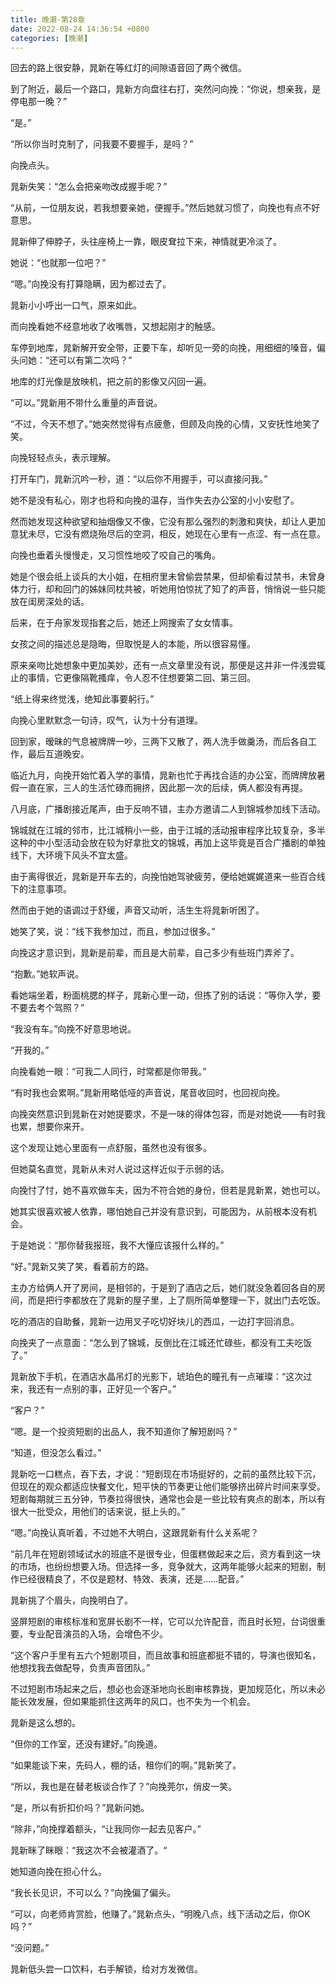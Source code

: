 ```yaml
---
title: 晚潮-第28章
date: 2022-08-24 14:36:54 +0800
categories: [晚潮]
---
```


回去的路上很安静，晁新在等红灯的间隙语音回了两个微信。

到了附近，最后一个路口，晁新方向盘往右打，突然问向挽：“你说，想亲我，是停电那一晚？”

“是。”

“所以你当时克制了，问我要不要握手，是吗？”

向挽点头。

晁新失笑：“怎么会把亲吻改成握手呢？”

“从前，一位朋友说，若我想要亲她，便握手。”然后她就习惯了，向挽也有点不好意思。

晁新伸了伸脖子，头往座椅上一靠，眼皮耷拉下来，神情就更冷淡了。

她说：“也就那一位吧？”

“嗯。”向挽没有打算隐瞒，因为都过去了。

晁新小小呼出一口气，原来如此。

而向挽看她不经意地收了收嘴唇，又想起刚才的触感。

车停到地库，晁新解开安全带，正要下车，却听见一旁的向挽，用细细的嗓音，偏头问她：“还可以有第二次吗？”

地库的灯光像是放映机，把之前的影像又闪回一遍。

“可以。”晁新用不带什么重量的声音说。

“不过，今天不想了。”她突然觉得有点疲惫，但顾及向挽的心情，又安抚性地笑了笑。

向挽轻轻点头，表示理解。

打开车门，晁新沉吟一秒，道：“以后你不用握手，可以直接问我。”

她不是没有私心，刚才也将和向挽的温存，当作失去办公室的小小安慰了。

然而她发现这种欲望和抽烟像又不像，它没有那么强烈的刺激和爽快，却让人更加意犹未尽，它没有燃烧殆尽后的空洞，相反，她现在心里有一点涩、有一点在意。

向挽也垂着头慢慢走，又习惯性地咬了咬自己的嘴角。

她是个很会纸上谈兵的大小姐，在相府里未曾偷尝禁果，但却偷看过禁书，未曾身体力行，却和回门的姊妹同枕共被，听她用怕惊扰了知了的声音，悄悄说一些只能放在闺房深处的话。

后来，在于舟家发现指套之后，她还上网搜索了女女情事。

女孩之间的描述总是隐晦，但取悦是人的本能，所以很容易懂。

原来亲吻比她想象中更加美妙，还有一点文章里没有说，那便是这并非一件浅尝辄止的事情，它更像隔靴搔痒，令人忍不住想要第二回、第三回。

“纸上得来终觉浅，绝知此事要躬行。”

向挽心里默默念一句诗，叹气，认为十分有道理。

回到家，暧昧的气息被牌牌一吵，三两下又散了，两人洗手做羹汤，而后各自工作，最后互道晚安。

临近九月，向挽开始忙着入学的事情，晁新也忙于再找合适的办公室，而牌牌放暑假一直在家，三人的生活忙碌而拥挤，因此那一次的后续，俩人都没有再提。

八月底，广播剧接近尾声，由于反响不错，主办方邀请二人到锦城参加线下活动。

锦城就在江城的邻市，比江城稍小一些，由于江城的活动报审程序比较复杂，多半这种的中小型活动会放在较为好拿批文的锦城，再加上这毕竟是百合广播剧的单独线下，大环境下风头不宜太盛。

由于离得很近，晁新是开车去的，向挽怕她驾驶疲劳，便给她娓娓道来一些百合线下的注意事项。

然而由于她的语调过于舒缓，声音又动听，活生生将晁新听困了。

她笑了笑，说：“线下我参加过，而且，参加过很多。”

向挽这才意识到，晁新是前辈，而且是大前辈，自己多少有些班门弄斧了。

“抱歉。”她软声说。

看她端坐着，粉面桃腮的样子，晁新心里一动，但拣了别的话说：“等你入学，要不要去考个驾照？”

“我没有车。”向挽不好意思地说。

“开我的。”

向挽看她一眼：“可我二人同行，时常都是你带我。”

“有时我也会累啊。”晁新用略低哑的声音说，尾音收回时，也回视向挽。

向挽突然意识到晁新在对她提要求，不是一味的得体包容，而是对她说——有时我也累，想要你来开。

这个发现让她心里面有一点舒服，虽然也没有很多。

但她莫名直觉，晁新从未对人说过这样近似于示弱的话。

向挽忖了忖，她不喜欢做车夫，因为不符合她的身份，但若是晁新累，她也可以。

她其实很喜欢被人依靠，哪怕她自己并没有意识到，可能因为，从前根本没有机会。

于是她说：“那你替我报班，我不大懂应该报什么样的。”

“好。”晁新又笑了笑，看着前方的路。

主办方给俩人开了房间，是相邻的，于是到了酒店之后，她们就没急着回各自的房间，而是把行李都放在了晁新的屋子里，上了厕所简单整理一下，就出门去吃饭。

吃的酒店的自助餐，晁新一边用叉子吃切好块儿的西瓜，一边打字回消息。

向挽夹了一点意面：“怎么到了锦城，反倒比在江城还忙碌些，都没有工夫吃饭了。”

晁新放下手机，在酒店水晶吊灯的光影下，琥珀色的瞳孔有一点璀璨：“这次过来，我还有一点别的事，正好见一个客户。”

“客户？”

“嗯。是一个投资短剧的出品人，我不知道你了解短剧吗？”

“知道，但没怎么看过。”

晁新吃一口糕点，吞下去，才说：“短剧现在市场挺好的，之前的虽然比较下沉，但现在的观众都适应快餐文化，短平快的节奏更让他们能够挤出碎片时间来享受。短剧每期就三五分钟，节奏拉得很快，通常也会是一些比较有爽点的剧本，所以有很大一批受众，用他们的话来说，挺上头的。”

“嗯。”向挽认真听着，不过她不大明白，这跟晁新有什么关系呢？

“前几年在短剧领域试水的班底不是很专业，但蛋糕做起来之后，资方看到这一块的市场，也纷纷想要入场。但选择一多，竞争就大，这两年能够火起来的短剧，制作已经很精良了，不仅是题材、特效、表演，还是……配音。”

晁新挑了个眉头，向挽明白了。

竖屏短剧的审核标准和宽屏长剧不一样，它可以允许配音，而且时长短，台词很重要，专业配音演员的入场，会增色不少。

“这个客户手里有五六个短剧项目，而且故事和班底都挺不错的，导演也很知名，他想找我去做配导，负责声音团队。”

不过短剧市场起来之后，想必也会逐渐地向长剧审核靠拢，更加规范化，所以未必能长效发展，但如果能抓住这两年的风口，也不失为一个机会。

晁新是这么想的。

“但你的工作室，还没有建好。”向挽道。

“如果能谈下来，先码人，棚的话，租你们的啊。”晁新笑了。

“所以，我也是在替老板谈合作了？”向挽莞尔，俏皮一笑。

“是，所以有折扣价吗？”晁新问她。

“除非，”向挽撑着额头，“让我同你一起去见客户。”

晁新眯了眯眼：“我这次不会被灌酒了。“

她知道向挽在担心什么。

“我长长见识，不可以么？”向挽偏了偏头。

“可以，向老师肯赏脸，他赚了。”晁新点头，“明晚八点，线下活动之后，你OK吗？”

“没问题。”

晁新低头尝一口饮料，右手解锁，给对方发微信。


